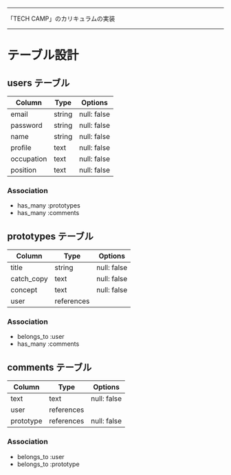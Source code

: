 -------------------------------------------------------------

「TECH CAMP」のカリキュラムの実装

-------------------------------------------------------------

# テーブル設計

## users テーブル

| Column      | Type   | Options     |
| --------    | ------ | ----------- |
| email       | string | null: false |
| password    | string | null: false |
| name        | string | null: false |
| profile     | text   | null: false |
| occupation  | text   | null: false |
| position    | text   | null: false |

### Association

- has_many :prototypes
- has_many :comments

## prototypes テーブル

| Column      | Type         | Options     |
| ------      | ------       | ----------- |
| title       | string       | null: false |
| catch_copy  | text         | null: false |
| concept     | text         | null: false |
| user        | references   |             |

### Association

- belongs_to :user
- has_many :comments

## comments テーブル

| Column     | Type       | Options     |
| ------     | ---------- | ------------|
| text       | text       | null: false |
| user       | references |             |
| prototype  | references | null: false |

### Association

- belongs_to :user
- belongs_to :prototype
